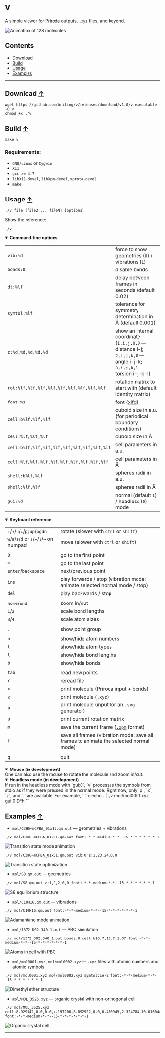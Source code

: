# v

A simple viewer for
[Priroda](http://rad.chem.msu.ru/~laikov) outputs,
[`.xyz`](https://en.wikipedia.org/wiki/XYZ_file_format) files,
and beyond.

![Animation of 128 molecules](figures/intro.gif)

## Contents
* [Download](#download-)
* [Build](#build-)
* [Usage](#usage-)
* [Examples](#examples-)

---

## Download [↑](#download)
```
wget https://github.com/briling/v/releases/download/v1.0/v.executable -O v
chmod +x ./v
```

## Build [↑](#contents)
```
make v
```

### Requirements:
* `GNU/Linux` or `Cygwin`
* `X11`
* `gcc >= 4.7`
* `libX11-devel`, `libXpm-devel`, `xproto-devel`
* `make`

## Usage [↑](#contents)
```
./v file [file2 ... fileN] [options]
```
Show the reference:
```
./v
```

<details open><summary><strong>Command-line options</strong></summary>

|                          |                                                               |
| ------------------------ | ------------------------------------------------------------- |
| `vib:%d`                 |     force to show geometries (`0`) / vibrations (`1`)         |
| `bonds:0`                |     disable bonds                                             |
| `dt:%lf`                 |     delay between frames in seconds (default 0.02)            |
| `symtol:%lf`             |     tolerance for symmetry determination in Å (default 0.001) |
| `z:%d,%d,%d,%d,%d`       |     show an internal coordinate (`1,i,j,0,0` — distance i-j; `2,i,j,k,0` — angle i-j-k; `3,i,j,k,l` — torsion i-j-k-l) |
| `rot:%lf,%lf,%lf,%lf,%lf,%lf,%lf,%lf,%lf`   | rotation matrix to start with (default identity matrix)  |
| `font:%s`                |     font ([xlfd](https://en.wikipedia.org/wiki/X_logical_font_description)) |
| `cell:b%lf,%lf,%lf`                         | cuboid size in a.u. (for periodical boundary conditions) |
| `cell:%lf,%lf,%lf`                          | cuboid size in Å                                         |
| `cell:b%lf,%lf,%lf,%lf,%lf,%lf,%lf,%lf,%lf` | cell parameters in a.u.                                  |
| `cell:%lf,%lf,%lf,%lf,%lf,%lf,%lf,%lf,%lf`  | cell parameters in Å                                     |
| `shell:b%lf,%lf`                            | spheres radii in a.u.                                    |
| `shell:%lf,%lf`                             | spheres radii in Å                                       |
| `gui:%d`                                    | normal (default `1`) / headless (`0`) mode               |

</details>

<details open><summary><strong>Keyboard reference</strong></summary>

|                                |                                                           |
| ------------------------------ |---------------------------------------------------------- |
| `←`/`↑`/`→`/`↓`/`pgup`/`pgdn`  |  rotate (slower with `ctrl` or `shift`)
| `w`/`a`/`s`/`d` or `↑`/`←`/`↓`/`→` on numpad |  move   (slower with `ctrl` or `shift`)
|                                |
| `0`                            |  go to the first point
| `=`                            |  go to the last point
| `enter`/`backspace`            |  next/previous point
| `ins`                          |  play forwards  / stop (vibration mode: animate selected normal mode / stop)
| `del`                          |  play backwards / stop
|                                |
| `home`/`end`                   |  zoom in/out
| `1`/`2`                        |  scale bond lengths
| `3`/`4`                        |  scale atom sizes
|                                |
| `.`                            |  show point group
|                                |
| `n`                            |  show/hide atom numbers
| `t`                            |  show/hide atom types
| `l`                            |  show/hide bond lengths
| `b`                            |  show/hide bonds
|                                |
| `tab`                          |  read new points
| `r`                            |  reread file
| `x`                            |  print molecule (Priroda input + bonds)
| `z`                            |  print molecule (`.xyz`) 
| `p`                            |  print molecule (input for an `.svg` generator)
| `u`                            |  print current rotation matrix
| `m`                            |  save the current frame ([`.xpm`](https://en.wikipedia.org/wiki/X_PixMap) format)
| `f`                            |  save all frames (vibration mode: save all frames to animate the selected normal mode)
|                                |
| `q`                            |  quit

</details>

<details open><summary><strong>Mouse (in development)</strong></summary>
One can also use the mouse to rotate the molecule and zoom in/out.
</details>

<details open><summary><strong>Headless mode (in development)</strong></summary>
If run in the headless mode with `gui:0`, `v` processes the symbols from stdio as if they were pressed in the normal mode.
Right now, only `p`, `x`, `z`, and `.` are available. For example,
```
> echo . | ./v mol/mol0001.xyz gui:0
D*h
```
</details>

## Examples [↑](#contents)
* `mol/C3H6~mCPBA_01x11.qm.out` — geometries + vibrations
```
./v mol/C3H6~mCPBA_01x11.qm.out font:-*-*-medium-*-*--15-*-*-*-*-*-*-1
```
![Transition state mode animation](figures/C3H6~mCPBA_01x11.qm.out.gif)
```
./v mol/C3H6~mCPBA_01x11.qm.out vib:0 z:1,23,24,0,0
```
![Transition state optimization](figures/C3H6~mCPBA_01x11.qm.out_03.gif)
* `mol/S8.qm.out`     — geometries
```
./v mol/S8.qm.out z:1,1,2,0,0 font:-*-*-medium-*-*--15-*-*-*-*-*-*-1
```
![S8 equilibrium structure](figures/S8.qm.out_69.gif)
* `mol/C10H16.qm.out` — vibrations
```
./v mol/C10H16.qm.out font:-*-*-medium-*-*--15-*-*-*-*-*-*-1
```
![Adamantane mode animation](figures/C10H16.qm.out.gif)
* `mol/1372_D02.340_1.out` — PBC simulation
```
./v mol/1372_D02.340_1.out bonds:0 cell:b10.7,10.7,1.07 font:-*-*-medium-*-*--15-*-*-*-*-*-*-1
```
![Atoms in cell with PBC](figures/1372_D02.340_1.out_1087.gif)
* `mol/mol0001.xyz`, `mol/mol0002.xyz` — `.xyz` files with atomic numbers and atomic symbols
```
./v mol/mol0001.xyz mol/mol0002.xyz symtol:1e-2 font:-*-*-medium-*-*--15-*-*-*-*-*-*-1
```
![Dimethyl ether structure](figures/mol0002.xyz_3.gif)

* `mol/MOL_3525.xyz` — organic crystal with non-orthogonal cell
```
./v mol/MOL_3525.xyz cell:8.929542,0.0,0.0,4.197206,8.892922,0.0,0.480945,2.324788,10.016044 font:-*-*-medium-*-*--15-*-*-*-*-*-*-1
```
![Organic crystal cell](figures/MOL_3525.xyz_1.gif)

---
